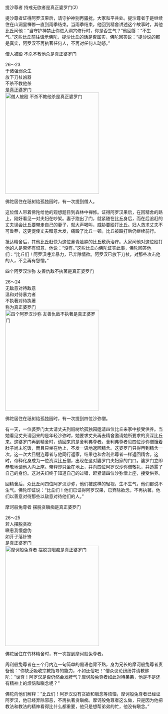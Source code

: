 提沙尊者 持戒无欲者是真正婆罗门(2)

提沙尊者证得阿罗汉果后，请守护神别再骚扰，大家和平共处。提沙尊者于是继续住在山洞里禅修一直到雨季结束。当雨季结束，他回到精舍讲述这个故事时，其他比丘问他：“当守护神禁止你进入洞穴修行时，你是否生气？”他回答：“不生气。”这些比丘前往请示佛陀，提沙比丘的话是否属实，佛陀回答说：“提沙说的都是真实，阿罗汉不再执著任何人，不再对任何人动怒。”

僧人被殴 不杀不教他杀是真正婆罗门


<div class="e2">
<div>
26～23<br>
 于诸强弱众生<br>
 放下刀杖凶器<br>
 不杀不教他杀<br>
 是真正婆罗门
</div>
<img src="images/fjj-100-1.jpg" width="300" height="322" alt="僧人被殴 不杀不教他杀是真正婆罗门"/>
</div>

佛陀居住在祇树给孤独园时，有一次提到僧人。

这位僧人带着佛陀给他的观想题目到森林中禅修。证得阿罗汉果后，在回精舍的路上，刚好看见一对夫妇在吵架。妻子跑出了门，就紧随在比丘身后，而在后追赶的丈夫误会比丘要带走自己的妻子，就大声喝叫，威胁要殴打比丘。妇人恳求丈夫不可鲁莽，这更促使丈夫醋意大发，痛殴了比丘一顿。比丘被殴打后仍继续前行。

抵达精舍后，其他比丘赶快为这位鼻青脸肿的比丘敷药治疗。大家问他对这位殴打他的人是否怀有恨意，他说：“没有。”这些比丘向佛陀证实此事，佛陀回答他们：“比丘们！阿罗汉唾弃暴力，已弃除情欲。阿罗汉已放下刀杖，对那些攻击他的人，不会再有怨憎。”

四个阿罗汉沙弥 友善仇敌不执著是真正婆罗门


<div class="e2">
<div>
26～24 <br>
 无敌意对待敌意<br>
 温和对待暴力者<br>
 不执著对待执著<br>
 称为真正婆罗门
</div>
<img src="images/fjj-100-2.jpg" width="300" height="321" alt="四个阿罗汉沙弥 友善仇敌不执著是真正婆罗门"/>
</div>

佛陀居住在祇树给孤独园时，有一次提到四位沙弥僧。

有一天，一位婆罗门太太请丈夫到祇树给孤独园邀请四位比丘来家中接受供养。当她看见丈夫请回来的是年轻沙弥时，她要求丈夫再去精舍邀请她所要求的资深比丘来。这婆罗门再到精舍时，请回来的是舍利弗尊者。舍利弗尊者见四位沙弥僧饿着肚子尚末吃饭，而且只坐在地上，不发一语地返回精舍。这婆罗门只得再到精舍一次。这一次大目犍连尊者与他同行返家，结果也和舍利弗尊者一样返回精舍。这时，帝释化身成为一位资深比丘僧，出现在这对婆罗门夫妇家的门口。婆罗门立即恭敬地请他入内上座。帝释却只坐在地上，并向四位阿罗汉沙弥僧敬礼，并透露了自己的身份。这对夫妇终于知道自己的过错，赶紧请四位沙弥僧上座，接受供养。

回精舍后，众比丘问四位阿罗汉沙弥，他们被这样的轻视，生不生气，他们都说不生气。佛陀印证说：“比丘们！他们已证得阿罗汉果，已弃除欲念，不再执著。他们以善意对待那些以敌意对待他们的人。”

摩诃般兔尊者 摆脱贪瞋痴是真正婆罗门


<div class="e2">
<div>
26～25 <br>
 若人摆脱贪欲<br>
 瞋恚我慢虚伪<br>
 如芥子落针锋<br>
 是真正婆罗门
</div>
<img src="images/fjj-100-3.jpg" width="300" height="319" alt="摩诃般兔尊者 摆脱贪瞋痴是真正婆罗门"/>
</div>

佛陀居住在竹林精舍时，有一次提到摩诃般兔尊者。

周利般兔尊者在三个月内连一句简单的偈语也背不熟，身为兄长的摩诃般兔尊者责备他：“你缺乏吸收宗教指导的能力，不如还俗吧！”僧众议论纷纷并请教佛陀：“世尊！阿罗汉是否仍然会发脾气？摩诃般兔尊者如此对待弟弟，他是不是还有精神上的烦恼和瞋念呢？”

佛陀向他们解释：“比丘们！阿罗汉没有贪欲和瞋念等烦恼，摩诃般兔尊者已经证阿罗汉，他已经弃除邪恶，不再执著贪瞋痴。摩诃般兔尊者这么做，只是因为他把教法和教法的精神看得比什么都重要，他只是想帮弟弟的忙，他没有瞋念。”
